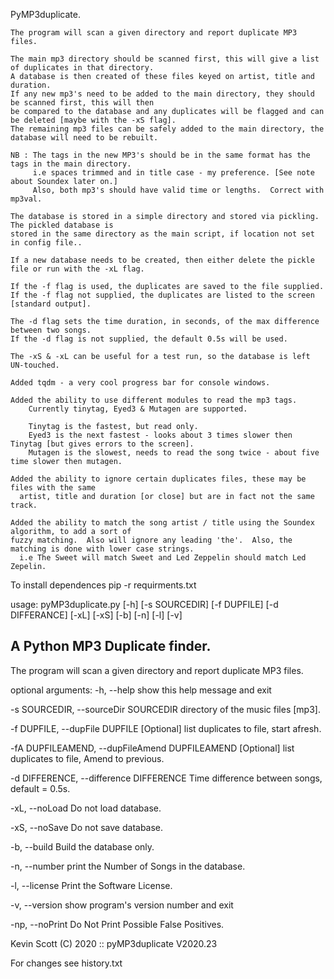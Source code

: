  PyMP3duplicate.

    The program will scan a given directory and report duplicate MP3 files.

    The main mp3 directory should be scanned first, this will give a list of duplicates in that directory.
    A database is then created of these files keyed on artist, title and duration.
    If any new mp3's need to be added to the main directory, they should be scanned first, this will then
    be compared to the database and any duplicates will be flagged and can be deleted [maybe with the -xS flag].
    The remaining mp3 files can be safely added to the main directory, the database will need to be rebuilt.

    NB : The tags in the new MP3's should be in the same format has the tags in the main directory.
         i.e spaces trimmed and in title case - my preference. [See note about Soundex later on.]
         Also, both mp3's should have valid time or lengths.  Correct with mp3val.

    The database is stored in a simple directory and stored via pickling.  The pickled database is
    stored in the same directory as the main script, if location not set in config file..

    If a new database needs to be created, then either delete the pickle file or run with the -xL flag.

    If the -f flag is used, the duplicates are saved to the file supplied.
    If the -f flag not supplied, the duplicates are listed to the screen [standard output].

    The -d flag sets the time duration, in seconds, of the max difference between two songs.
    If the -d flag is not supplied, the default 0.5s will be used.

    The -xS & -xL can be useful for a test run, so the database is left UN-touched.

    Added tqdm - a very cool progress bar for console windows.

    Added the ability to use different modules to read the mp3 tags.
        Currently tinytag, Eyed3 & Mutagen are supported.

        Tinytag is the fastest, but read only.
        Eyed3 is the next fastest - looks about 3 times slower then Tinytag [but gives errors to the screen].
        Mutagen is the slowest, needs to read the song twice - about five time slower then mutagen.

    Added the ability to ignore certain duplicates files, these may be files with the same
      artist, title and duration [or close] but are in fact not the same track.

    Added the ability to match the song artist / title using the Soundex algorithm, to add a sort of
    fuzzy matching.  Also will ignore any leading 'the'.  Also, the matching is done with lower case strings.
      i.e The Sweet will match Sweet and Led Zeppelin should match Led Zepelin.


To install dependences pip -r requirments.txt

usage: pyMP3duplicate.py [-h] [-s SOURCEDIR] [-f DUPFILE] [-d DIFFERANCE] [-xL] [-xS] [-b] [-n] [-l] [-v]

A Python MP3 Duplicate finder.
-----------------------
The program will scan a given directory and report duplicate MP3 files.

optional arguments:
  -h, --help            show this help message and exit

  -s SOURCEDIR, --sourceDir SOURCEDIR
                        directory of the music files [mp3].

  -f DUPFILE, --dupFile DUPFILE
                        [Optional] list duplicates to file, start afresh.

  -fA DUPFILEAMEND, --dupFileAmend DUPFILEAMEND
                        [Optional] list duplicates to file, Amend to previous.

  -d DIFFERENCE, --difference DIFFERENCE
                        Time difference between songs, default = 0.5s.

  -xL, --noLoad         Do not load database.

  -xS, --noSave         Do not save database.

  -b, --build           Build the database only.

  -n, --number          print the Number of Songs in the database.

  -l, --license         Print the Software License.

  -v, --version         show program's version number and exit

  -np, --noPrint        Do Not Print Possible False Positives.


 Kevin Scott (C) 2020 :: pyMP3duplicate V2020.23




For changes see history.txt

